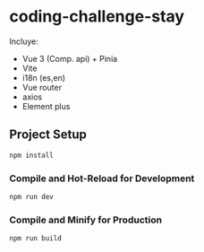 # coding-challenge-stay

Incluye: 
- Vue 3 (Comp. api) + Pinia
- Vite
- i18n (es,en)
- Vue router
- axios
- Element plus


## Project Setup

```sh
npm install
```

### Compile and Hot-Reload for Development

```sh
npm run dev
```

### Compile and Minify for Production

```sh
npm run build
```
